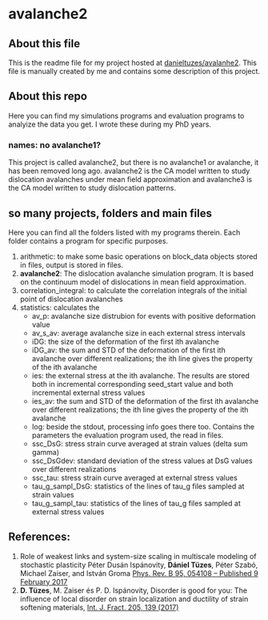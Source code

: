 # avalanche2

## About this file
This is the readme file for my project hosted at [danieltuzes/avalanhe2](https://github.com/danieltuzes/avalanche2). This file is manually created by me and contains some description of this project.
## About this repo
Here you can find my simulations programs and evaluation programs to analyize the data you get. I wrote these during my PhD years.
### names: no avalanche1?
This project is called avalanche2, but there is no avalanche1 or avalanche, it has been removed long ago. avalanche2 is the CA model written to study dislocation avalanches under mean field approximation and avalanche3 is the CA model written to study dislocation patterns.
## so many projects, folders and main files
Here you can find all the folders listed with my programs therein. Each folder contains a program for specific purposes.

1. arithmetic: to make some basic operations on block_data objects stored in files, output is stored in files.
2. **avalanche2**: The dislocation avalanche simulation program. It is based on the continuum model of dislocations in mean field approximation.
3. correlation_integral: to calculate the correlation integrals of the initial point of dislocation avalanches
4. statistics: calculates the
	* av_p:	avalanche size distrubion for events with positive deformation value
	* av_s_av:	average avalanche size in each external stress intervals
	* iDG:	the size of the deformation of the first ith avalanche
	* iDG_av:	the sum and STD of the deformation of the first ith avalanche over different realizations; the ith line gives the property of the ith avalanche
	* ies:	the external stress at the ith avalanche. The results are stored both in incremental corresponding seed_start value and both incremental external stress values
	* ies_av:	the sum and STD of the deformation of the first ith avalanche over different realizations; the ith line gives the property of the ith avalanche
	* log:	beside the stdout, processing info goes there too. Contains the parameters the evaluation program used, the read in files.
	* ssc_DsG:	stress strain curve averaged at strain values (delta sum gamma)
	* ssc_DsGdev:	standard deviation of the stress values at DsG values over different realizations
	* ssc_tau:	stress strain curve averaged at external stress values
	* tau_g_sampl_DsG:	statistics of the lines of tau_g files sampled at strain values
	* tau_g_sampl_tau:	statistics of the lines of tau_g files sampled at external stress values
	
## References:
1. Role of weakest links and system-size scaling in multiscale modeling of stochastic plasticity
Péter Dusán Ispánovity, **Dániel Tüzes**, Péter Szabó, Michael Zaiser, and István Groma
[Phys. Rev. B 95, 054108 – Published 9 February 2017](https://journals.aps.org/prb/abstract/10.1103/PhysRevB.95.054108)
2. **D. Tüzes**, M. Zaiser és P. D. Ispánovity, Disorder is good for you: The influence of local disorder on strain localization and ductility of strain softening materials, [Int. J. Fract. 205, 139 (2017)](https://link.springer.com/article/10.1007%2Fs10704-017-0187-1)